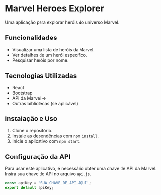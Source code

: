# Marvel Heroes Explorer

Uma aplicação para explorar heróis do universo Marvel.

## Funcionalidades

- Visualizar uma lista de heróis da Marvel.
- Ver detalhes de um herói específico.
- Pesquisar heróis por nome.

## Tecnologias Utilizadas

- React
- Bootstrap
- API da Marvel -> <a href="https://developer.marvel.com/"></a>
- Outras bibliotecas (se aplicável)

## Instalação e Uso

1. Clone o repositório.
2. Instale as dependências com `npm install`.
3. Inicie o aplicativo com `npm start`.

## Configuração da API

Para usar este aplicativo, é necessário obter uma chave de API da Marvel. Insira sua chave de API no arquivo `api.js`.

```javascript
const apiKey = 'SUA_CHAVE_DE_API_AQUI';
export default apiKey;
